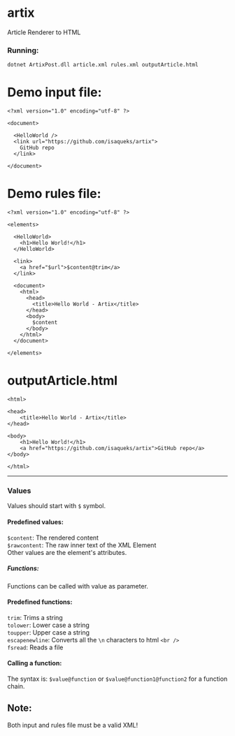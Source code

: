 # artix
Article Renderer to HTML   
### Running:
```dotnet ArtixPost.dll article.xml rules.xml outputArticle.html```

# Demo input file:
```
<?xml version="1.0" encoding="utf-8" ?>

<document>

  <HelloWorld />
  <link url="https://github.com/isaqueks/artix">
    GitHub repo
  </link>

</document>
```

# Demo rules file:
```
<?xml version="1.0" encoding="utf-8" ?>

<elements>

  <HelloWorld>
    <h1>Hello World!</h1>
  </HelloWorld>

  <link>
    <a href="$url">$content@trim</a>
  </link>

  <document>
    <html>
      <head>
        <title>Hello World - Artix</title>
      </head>
      <body>
        $content
      </body>
    </html>
  </document>
  
</elements>
```

# outputArticle.html
```
<html>

<head>
    <title>Hello World - Artix</title>
</head>

<body>
    <h1>Hello World!</h1>
    <a href="https://github.com/isaqueks/artix">GitHub repo</a>
</body>

</html>
```

<hr>

### Values
Values should start with `$` symbol.   
#### Predefined values:
`$content`: The rendered content    
`$rawcontent`: The raw inner text of the XML Element       
Other values are the element's attributes.   

##### Functions:
Functions can be called with value as parameter.   
#### Predefined functions:
`trim`: Trims a string    
`tolower`: Lower case a string    
`toupper`: Upper case a string    
`escapenewline`: Converts all the `\n` characters to html `<br />`    
`fsread`: Reads a file    

#### Calling a function:
The syntax is: `$value@function` or `$value@function1@function2` for a function chain.    

## Note:
Both input and rules file must be a valid XML!
